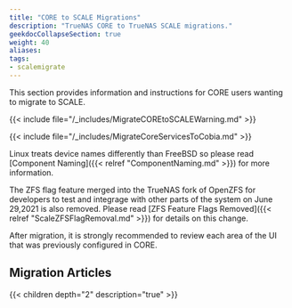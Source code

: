 ```yaml
---
title: "CORE to SCALE Migrations"
description: "TrueNAS CORE to TrueNAS SCALE migrations."
geekdocCollapseSection: true
weight: 40
aliases:
tags:
- scalemigrate
---
```


This section provides information and instructions for CORE users wanting to migrate to SCALE.

{{< include file="/_includes/MigrateCOREtoSCALEWarning.md" >}}

{{< include file="/_includes/MigrateCoreServicesToCobia.md" >}}

Linux treats device names differently than FreeBSD so please read [Component Naming]({{< relref "ComponentNaming.md" >}}) for more information.

The ZFS flag feature merged into the TrueNAS fork of OpenZFS for developers to test and integrage with other parts of the system on June 29,2021 is also removed. Please read [ZFS Feature Flags Removed]({{< relref "ScaleZFSFlagRemoval.md" >}}) for details on this change.

After migration, it is strongly recommended to review each area of the UI that was previously configured in CORE.

## Migration Articles

{{< children depth="2" description="true" >}}